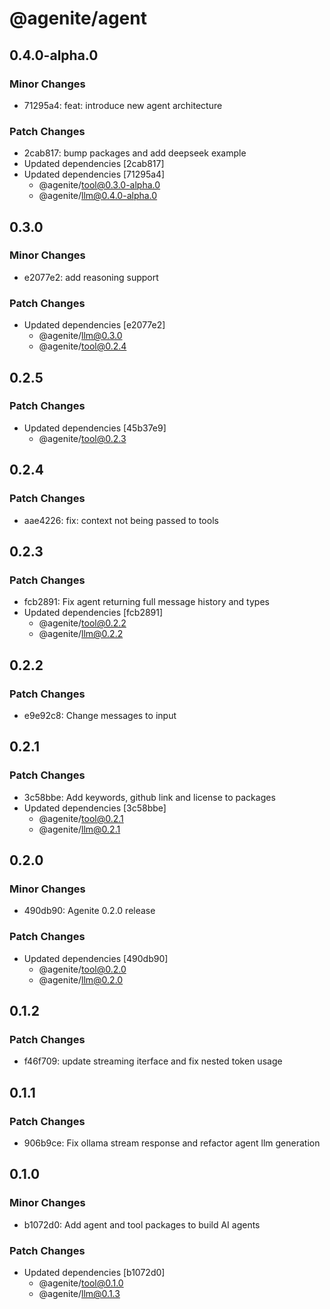 # @agenite/agent

## 0.4.0-alpha.0

### Minor Changes

- 71295a4: feat: introduce new agent architecture

### Patch Changes

- 2cab817: bump packages and add deepseek example
- Updated dependencies [2cab817]
- Updated dependencies [71295a4]
  - @agenite/tool@0.3.0-alpha.0
  - @agenite/llm@0.4.0-alpha.0

## 0.3.0

### Minor Changes

- e2077e2: add reasoning support

### Patch Changes

- Updated dependencies [e2077e2]
  - @agenite/llm@0.3.0
  - @agenite/tool@0.2.4

## 0.2.5

### Patch Changes

- Updated dependencies [45b37e9]
  - @agenite/tool@0.2.3

## 0.2.4

### Patch Changes

- aae4226: fix: context not being passed to tools

## 0.2.3

### Patch Changes

- fcb2891: Fix agent returning full message history and types
- Updated dependencies [fcb2891]
  - @agenite/tool@0.2.2
  - @agenite/llm@0.2.2

## 0.2.2

### Patch Changes

- e9e92c8: Change messages to input

## 0.2.1

### Patch Changes

- 3c58bbe: Add keywords, github link and license to packages
- Updated dependencies [3c58bbe]
  - @agenite/tool@0.2.1
  - @agenite/llm@0.2.1

## 0.2.0

### Minor Changes

- 490db90: Agenite 0.2.0 release

### Patch Changes

- Updated dependencies [490db90]
  - @agenite/tool@0.2.0
  - @agenite/llm@0.2.0

## 0.1.2

### Patch Changes

- f46f709: update streaming iterface and fix nested token usage

## 0.1.1

### Patch Changes

- 906b9ce: Fix ollama stream response and refactor agent llm generation

## 0.1.0

### Minor Changes

- b1072d0: Add agent and tool packages to build AI agents

### Patch Changes

- Updated dependencies [b1072d0]
  - @agenite/tool@0.1.0
  - @agenite/llm@0.1.3
